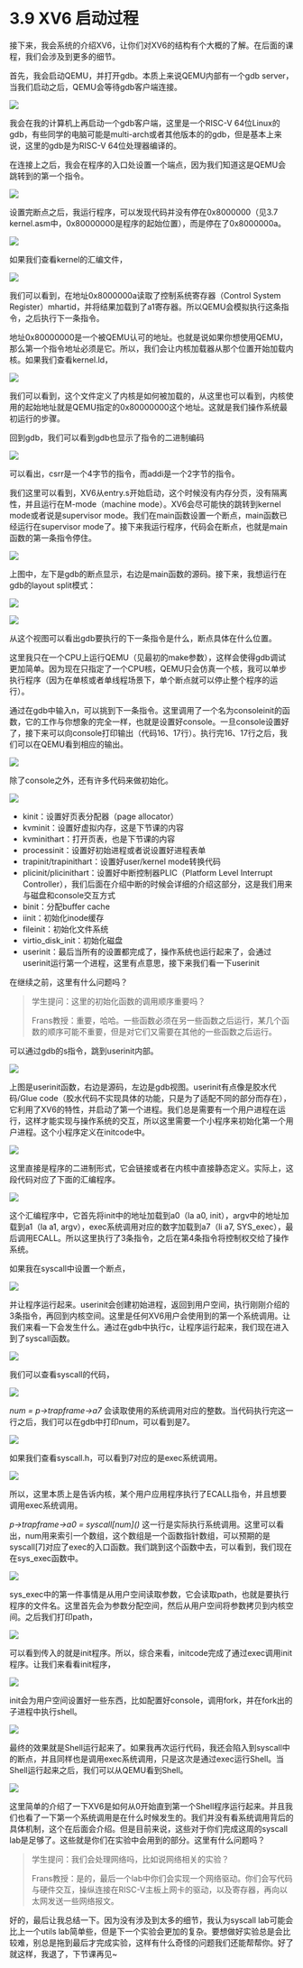 # 3.9 XV6 启动过程

接下来，我会系统的介绍XV6，让你们对XV6的结构有个大概的了解。在后面的课程，我们会涉及到更多的细节。

首先，我会启动QEMU，并打开gdb。本质上来说QEMU内部有一个gdb server，当我们启动之后，QEMU会等待gdb客户端连接。

![](../gitbook/assets/image%20%28122%29.png)

我会在我的计算机上再启动一个gdb客户端，这里是一个RISC-V 64位Linux的gdb，有些同学的电脑可能是multi-arch或者其他版本的的gdb，但是基本上来说，这里的gdb是为RISC-V 64位处理器编译的。

在连接上之后，我会在程序的入口处设置一个端点，因为我们知道这是QEMU会跳转到的第一个指令。

![](../gitbook/assets/image%20%28113%29.png)

设置完断点之后，我运行程序，可以发现代码并没有停在0x8000000（见3.7 kernel.asm中，0x80000000是程序的起始位置），而是停在了0x8000000a。

![](../gitbook/assets/image%20%28126%29.png)

如果我们查看kernel的汇编文件，

![](../gitbook/assets/image%20%28119%29.png)

我们可以看到，在地址0x8000000a读取了控制系统寄存器（Control System Register）mhartid，并将结果加载到了a1寄存器。所以QEMU会模拟执行这条指令，之后执行下一条指令。

地址0x80000000是一个被QEMU认可的地址。也就是说如果你想使用QEMU，那么第一个指令地址必须是它。所以，我们会让内核加载器从那个位置开始加载内核。如果我们查看kernel.ld，

![](../gitbook/assets/image%20%28130%29.png)

我们可以看到，这个文件定义了内核是如何被加载的，从这里也可以看到，内核使用的起始地址就是QEMU指定的0x80000000这个地址。这就是我们操作系统最初运行的步骤。

回到gdb，我们可以看到gdb也显示了指令的二进制编码

![](../gitbook/assets/image%20%28105%29.png)

可以看出，csrr是一个4字节的指令，而addi是一个2字节的指令。

我们这里可以看到，XV6从entry.s开始启动，这个时候没有内存分页，没有隔离性，并且运行在M-mode（machine mode）。XV6会尽可能快的跳转到kernel mode或者说是supervisor mode。我们在main函数设置一个断点，main函数已经运行在supervisor mode了。接下来我运行程序，代码会在断点，也就是main函数的第一条指令停住。

![](../gitbook/assets/image%20%28127%29.png)

上图中，左下是gdb的断点显示，右边是main函数的源码。接下来，我想运行在gdb的layout split模式：

![](../gitbook/assets/image%20%28106%29.png)

![](../gitbook/assets/image%20%28110%29.png)

从这个视图可以看出gdb要执行的下一条指令是什么，断点具体在什么位置。

这里我只在一个CPU上运行QEMU（见最初的make参数），这样会使得gdb调试更加简单。因为现在只指定了一个CPU核，QEMU只会仿真一个核，我可以单步执行程序（因为在单核或者单线程场景下，单个断点就可以停止整个程序的运行）。

通过在gdb中输入n，可以挑到下一条指令。这里调用了一个名为consoleinit的函数，它的工作与你想象的完全一样，也就是设置好console。一旦console设置好了，接下来可以向console打印输出（代码16、17行）。执行完16、17行之后，我们可以在QEMU看到相应的输出。

![](../gitbook/assets/image%20%28128%29.png)

除了console之外，还有许多代码来做初始化。

![](../gitbook/assets/image%20%28129%29.png)

* kinit：设置好页表分配器（page allocator）
* kvminit：设置好虚拟内存，这是下节课的内容
* kvminithart：打开页表，也是下节课的内容
* processinit：设置好初始进程或者说设置好进程表单
* trapinit/trapinithart：设置好user/kernel mode转换代码
* plicinit/plicinithart：设置好中断控制器PLIC（Platform Level Interrupt Controller），我们后面在介绍中断的时候会详细的介绍这部分，这是我们用来与磁盘和console交互方式
* binit：分配buffer cache
* iinit：初始化inode缓存
* fileinit：初始化文件系统
* virtio\_disk\_init：初始化磁盘
* userinit：最后当所有的设置都完成了，操作系统也运行起来了，会通过userinit运行第一个进程，这里有点意思，接下来我们看一下userinit

在继续之前，这里有什么问题吗？

> 学生提问：这里的初始化函数的调用顺序重要吗？
>
> Frans教授：重要，哈哈。一些函数必须在另一些函数之后运行，某几个函数的顺序可能不重要，但是对它们又需要在其他的一些函数之后运行。

可以通过gdb的s指令，跳到userinit内部。

![](../gitbook/assets/image%20%28123%29.png)

上图是userinit函数，右边是源码，左边是gdb视图。userinit有点像是胶水代码/Glue code（胶水代码不实现具体的功能，只是为了适配不同的部分而存在），它利用了XV6的特性，并启动了第一个进程。我们总是需要有一个用户进程在运行，这样才能实现与操作系统的交互，所以这里需要一个小程序来初始化第一个用户进程。这个小程序定义在initcode中。

![](../gitbook/assets/image%20%28124%29.png)

这里直接是程序的二进制形式，它会链接或者在内核中直接静态定义。实际上，这段代码对应了下面的汇编程序。

![](../gitbook/assets/image%20%28120%29.png)

这个汇编程序中，它首先将init中的地址加载到a0（la a0, init），argv中的地址加载到a1（la a1, argv），exec系统调用对应的数字加载到a7（li a7, SYS\_exec），最后调用ECALL。所以这里执行了3条指令，之后在第4条指令将控制权交给了操作系统。

如果我在syscall中设置一个断点，

![](../gitbook/assets/image%20%28112%29.png)

并让程序运行起来。userinit会创建初始进程，返回到用户空间，执行刚刚介绍的3条指令，再回到内核空间。这里是任何XV6用户会使用到的第一个系统调用。让我们来看一下会发生什么。通过在gdb中执行c，让程序运行起来，我们现在进入到了syscall函数。

![](../gitbook/assets/image%20%28125%29.png)

我们可以查看syscall的代码，

![](../gitbook/assets/image%20%28108%29.png)

_num = p-&gt;trapframe-&gt;a7_ 会读取使用的系统调用对应的整数。当代码执行完这一行之后，我们可以在gdb中打印num，可以看到是7。

![](../gitbook/assets/image%20%28117%29.png)

如果我们查看syscall.h，可以看到7对应的是exec系统调用。

![](../gitbook/assets/image%20%28118%29.png)

所以，这里本质上是告诉内核，某个用户应用程序执行了ECALL指令，并且想要调用exec系统调用。

_p-&gt;trapframe-&gt;a0 = syscall\[num\]\(\)_ 这一行是实际执行系统调用。这里可以看出，num用来索引一个数组，这个数组是一个函数指针数组，可以预期的是syscall\[7\]对应了exec的入口函数。我们跳到这个函数中去，可以看到，我们现在在sys\_exec函数中。

![](../gitbook/assets/image%20%28107%29.png)

sys\_exec中的第一件事情是从用户空间读取参数，它会读取path，也就是要执行程序的文件名。这里首先会为参数分配空间，然后从用户空间将参数拷贝到内核空间。之后我们打印path，

![](../gitbook/assets/image%20%28114%29.png)

可以看到传入的就是init程序。所以，综合来看，initcode完成了通过exec调用init程序。让我们来看看init程序，

![](../gitbook/assets/image%20%28111%29.png)

init会为用户空间设置好一些东西，比如配置好console，调用fork，并在fork出的子进程中执行shell。

![](../gitbook/assets/image%20%28104%29.png)

最终的效果就是Shell运行起来了。如果我再次运行代码，我还会陷入到syscall中的断点，并且同样也是调用exec系统调用，只是这次是通过exec运行Shell。当Shell运行起来之后，我们可以从QEMU看到Shell。

![](../gitbook/assets/image%20%28109%29.png)

这里简单的介绍了一下XV6是如何从0开始直到第一个Shell程序运行起来。并且我们也看了一下第一个系统调用是在什么时候发生的。我们并没有看系统调用背后的具体机制，这个在后面会介绍。但是目前来说，这些对于你们完成这周的syscall lab是足够了。这些就是你们在实验中会用到的部分。这里有什么问题吗？

> 学生提问：我们会处理网络吗，比如说网络相关的实验？
>
> Frans教授：是的，最后一个lab中你们会实现一个网络驱动。你们会写代码与硬件交互，操纵连接在RISC-V主板上网卡的驱动，以及寄存器，再向以太网发送一些网络报文。

好的，最后让我总结一下。因为没有涉及到太多的细节，我认为syscall lab可能会比上一个utils lab简单些，但是下一个实验会更加的复杂。要想做好实验总是会比较难，别总是拖到最后才完成实验，这样有什么奇怪的问题我们还能帮帮你。好了就这样，我退了，下节课再见~

